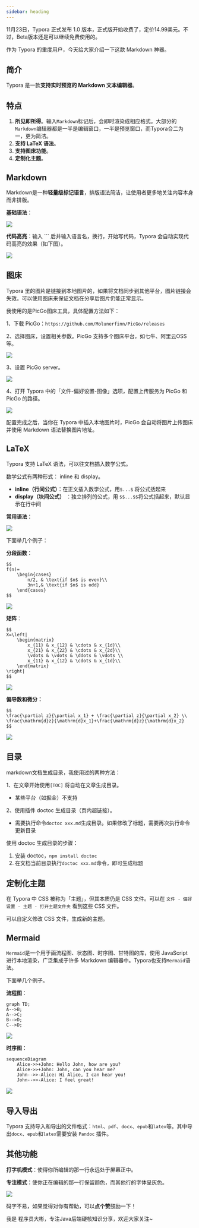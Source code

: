 ```yaml
---
sidebar: heading
---
```


11月23日，Typora 正式发布 1.0 版本，正式版开始收费了，定价14.99美元。不过，Beta版本还是可以继续免费使用的。

作为 Typora 的重度用户，今天给大家介绍一下这款 Markdown 神器。

##  简介

Typora 是一款**支持实时预览的 Markdown 文本编辑器**。

##  特点

1. **所见即所得**。输入`Markdown`标记后，会即时渲染成相应格式。大部分的`Markdown`编辑器都是一半是编辑窗口，一半是预览窗口，而Typora合二为一，更为简洁。
2. **支持 LaTeX 语法**。
3. **支持图床功能**。
4. **定制化主题**。



##  Markdown

Markdown是一种**轻量级标记语言**，排版语法简洁，让使用者更多地关注内容本身而非排版。

**基础语法**：

![](http://img.dabin-coder.cn/image/image-20211205134819994.png)

**代码高亮**：输入 ``` 后并输入语言名，换行，开始写代码，Typora 会自动实现代码高亮的效果（如下图）。

![](http://img.dabin-coder.cn/image/image-20211205133939439.png)

##  图床

Typora 里的图片是链接到本地图片的，如果将文档同步到其他平台，图片链接会失效。可以使用图床来保证文档在分享后图片仍能正常显示。

我使用的是PicGo图床工具，具体配置方法如下：

1、下载 PicGo：`https://github.com/Molunerfinn/PicGo/releases`

2、选择图床，设置相关参数。PicGo 支持多个图床平台，如七牛、阿里云OSS等。

![](http://img.dabin-coder.cn/image/图床1.png)

3、设置 PicGo server。

![](http://img.dabin-coder.cn/image/图床2.png)

4、打开 Typora 中的「文件-偏好设置-图像」选项，配置上传服务为 PicGo 和 PicGo 的路径。

![](http://img.dabin-coder.cn/image/图床3.png)

配置完成之后，当你在 Typora 中插入本地图片时，PicGo 会自动将图片上传图床并使用 Markdown 语法替换图片地址。

##  LaTeX

Typora 支持 LaTeX 语法，可以往文档插入数学公式。

数学公式有两种形式： inline 和 display。

- **inline（行间公式）**：在正文插入数学公式，用`$...$` 将公式括起来
- **display（块间公式）** ：独立排列的公式，用 `$$...$$`将公式括起来，默认显示在行中间

**常用语法**：

![](http://img.dabin-coder.cn/image/latex语法.png)

下面举几个例子：

**分段函数**：
```
$$
f(n)=
	\begin{cases}
		n/2, & \text{if $n$ is even}\\
		3n+1,& \text{if $n$ is odd}
	\end{cases}
$$
```
![](http://img.dabin-coder.cn/image/image-20211204235551407.png)

**矩阵**：
```
$$
X=\left|
	\begin{matrix}
		x_{11} & x_{12} & \cdots & x_{1d}\\
		x_{21} & x_{22} & \cdots & x_{2d}\\
		\vdots & \vdots & \ddots & \vdots \\
		x_{11} & x_{12} & \cdots & x_{1d}\\
	\end{matrix}
\right|
$$
```
![](http://img.dabin-coder.cn/image/image-20211204235601934.png)

**偏导数和微分：**
```
$$
\frac{\partial z}{\partial x_1} + \frac{\partial z}{\partial x_2} \\
\frac{\mathrm{d}z}{\mathrm{d}x_1}+\frac{\mathrm{d}z}{\mathrm{d}x_2}
$$
```

![](http://img.dabin-coder.cn/image/image-20211204235614665.png)

##  目录

markdown文档生成目录，我使用过的两种方法：

1、在文章开始使用`[TOC]` 将自动在文章生成目录。

- 某些平台（如掘金）不支持

2、使用插件 doctoc 生成目录（页内超链接）。

- 需要执行命令`doctoc xxx.md`生成目录。如果修改了标题，需要再次执行命令更新目录

使用 doctoc 生成目录的步骤：

1. 安装 doctoc，`npm install doctoc`
2. 在文档当前目录执行`doctoc xxx.md`命令，即可生成标题

##  定制化主题

在 Typora 中 CSS 被称为「主题」，但其本质仍是 CSS 文件。可以在 `文件 - 偏好设置 - 主题 - 打开主题文件夹` 看到这些 CSS 文件。

可以自定义修改 CSS 文件，生成新的主题。



## Mermaid

`Mermaid`是一个用于画流程图、状态图、时序图、甘特图的库，使用 JavaScript 进行本地渲染，广泛集成于许多 Markdown 编辑器中。Typora也支持`Mermaid`语法。

下面举几个例子。

**流程图**：

```mermaid
graph TD;
A-->B;
A-->C; 
B-->D;
C-->D;
```

![](http://img.dabin-coder.cn/image/image-20211204235313626.png)

**时序图**：

```mermaid
sequenceDiagram
    Alice->>+John: Hello John, how are you?
    Alice->>+John: John, can you hear me?
    John-->>-Alice: Hi Alice, I can hear you!
    John-->>-Alice: I feel great!
```

![](http://img.dabin-coder.cn/image/image-20211204235348115.png)

##  导入导出

Typora 支持导入和导出的文件格式：`html`、`pdf`、`docx`、`epub`和`latex`等。其中导出`docx`、`epub`和`latex`需要安装 `Pandoc` 插件。

##  其他功能

**打字机模式**：使得你所编辑的那一行永远处于屏幕正中。

**专注模式**：使你正在编辑的那一行保留颜色，而其他行的字体呈灰色。

![](http://img.dabin-coder.cn/image/image-20211204235513676.png)





码字不易，如果觉得对你有帮助，可以**点个赞**鼓励一下！

我是 程序员大彬，专注Java后端硬核知识分享，欢迎大家关注~



